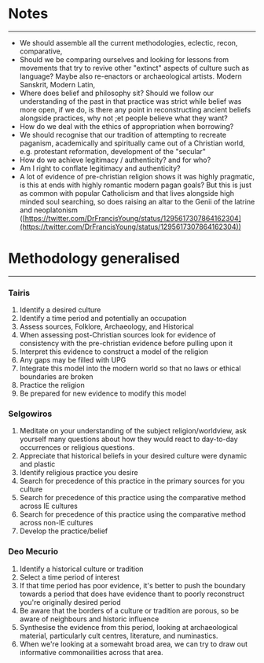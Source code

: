 # Notes
---

- We should assemble all the current methodologies, eclectic, recon, comparative, 
- Should we be comparing ourselves and looking for lessons from movements that try to revive other "extinct" aspects of culture such as language? Maybe also re-enactors or archaeological artists. Modern Sanskrit, Modern Latin, 
- Where does belief and philosophy sit? Should we follow our understanding of the past in that practice was strict while belief was more open, if we do, is there any point in reconstructing ancient beliefs alongside practices, why not ;et people believe what they want?
- How do we deal with the ethics of appropriation when borrowing?
- We should recognise that our tradition of attempting to recreate paganism, academically and spiritually came out of a Christian world, e.g. protestant reformation, development of the "secular"
- How do we achieve legitimacy / authenticity? and for who?
- Am I right to conflate legitimacy and authenticity?
- A lot of evidence of pre-christian religion shows it was highly pragmatic, is this at ends with highly romantic modern pagan goals? But this is just as common with popular Catholicism and that lives alongside high minded soul searching, so does raising an altar to the Genii of the latrine and neoplatonism ([https://twitter.com/DrFrancisYoung/status/1295617307864162304](https://twitter.com/DrFrancisYoung/status/1295617307864162304))

# Methodology generalised
---

### Tairis
1.  Identify a desired culture    
2.  Identify a time period and potentially an occupation
3.  Assess sources, Folklore, Archaeology, and Historical
4.  When assessing post-Christian sources look for evidence of consistency with the pre-christian evidence before pulling upon it
5.  Interpret this evidence to construct a model of the religion
6.  Any gaps may be filled with UPG
7.  Integrate this model into the modern world so that no laws or ethical boundaries are broken
8.  Practice the religion
9.  Be prepared for new evidence to modify this model

### Selgowiros
1.  Meditate on your understanding of the subject religion/worldview, ask yourself many questions about how they would react to day-to-day occurrences or religious questions.
2.  Appreciate that historical beliefs in your desired culture were dynamic and plastic
3.  Identify religious practice you desire
4.  Search for precedence of this practice in the primary sources for you culture
5.  Search for precedence of this practice using the comparative method across IE cultures
6.  Search for precedence of this practice using the comparative method across non-IE cultures
7.  Develop the practice/belief

### Deo Mecurio
1. Identify a historical culture or tradition
2. Select a time period of interest
3. If that time period has poor evidence, it's better to push the boundary towards a period that does have evidence thant to poorly reconstruct you're originally desired period
4. Be aware that the borders of a culture or tradition are porous, so be aware of neighbours and historic influence
5. Synthesise the evidence from this period, looking at archaeological material, particularly cult centres, literature, and numinastics.
6. When we're looking at a somewaht broad area, we can try to draw out informative commonailities across that area. 

